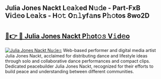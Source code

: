 ## Julia Jones Nackt L𝚎a𝚔ed N𝚞𝚍e - Part-FxB Vi𝚍𝚎o L𝚎a𝚔s - H𝚘𝚝 O𝚗𝚕yf𝚊ns P𝚑𝚘tos 8wo2D

# <h2><a href="http://kff4kwc.oniu.top/?m=Julia+Jones+Nackt">🔗👉 🔴 Julia Jones Nackt P𝚑ot𝚘𝚜 V𝚒d𝚎o</a></h2>

[![Julia Jones Nackt Nu𝚍e𝚜](https://i.imgur.com/0qMVB7G.gif)](http://kff4kwc.oniu.top/?m=Julia+Jones+Nackt)
Web-based performer and digital media artist Julia Jones Nackt, acclaimed for distributing dance and lifestyle ideas through solo and collaborative dance performances and compact clips. Dedicated peacebuilder Julia Jones Nackt, recognized for their efforts to build peace and understanding between different communities.  

